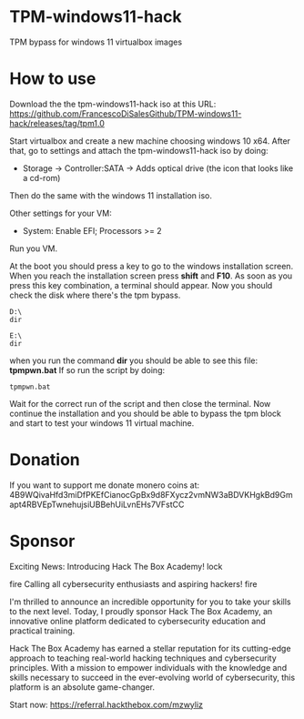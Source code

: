 # TPM-windows11-hack
TPM bypass for windows 11 virtualbox images

# How to use

Download the the tpm-windows11-hack iso at this URL: https://github.com/FrancescoDiSalesGithub/TPM-windows11-hack/releases/tag/tpm1.0

Start virtualbox and create a new machine choosing windows 10 x64. After that, go to settings and attach the tpm-windows11-hack iso  by doing:

* Storage -> Controller:SATA -> Adds optical drive (the icon that looks like a cd-rom)

Then do the same with the windows 11 installation iso.

Other settings for your VM:

 * System: Enable EFI; Processors >= 2

Run you VM.

At the boot you should press a key to go to the windows installation screen. When you reach the installation screen press **shift** and **F10**. As soon as you press this key combination, a terminal should appear. Now you should check the disk where there's the tpm bypass. 

```
D:\
dir 

E:\
dir 

```

when you run the command **dir** you should be able to see this file: **tpmpwn.bat**
If so run the script by doing:

`tpmpwn.bat`

Wait for the correct run of the script and then close the terminal. Now continue the installation and you should be able to bypass the tpm block and start to test your windows 11 virtual machine.

# Donation

If you want to support me donate monero coins at: 4B9WQivaHfd3miDfPKEfCianocGpBx9d8FXycz2vmNW3aBDVKHgkBd9Gmapt4RBVEpTwnehujsiUBBehUiLvnEHs7VFstCC

# Sponsor

Exciting News: Introducing Hack The Box Academy! lock

fire Calling all cybersecurity enthusiasts and aspiring hackers! fire

I'm thrilled to announce an incredible opportunity for you to take your skills to the next level. Today, I proudly sponsor Hack The Box Academy, an innovative online platform dedicated to cybersecurity education and practical training.

Hack The Box Academy has earned a stellar reputation for its cutting-edge approach to teaching real-world hacking techniques and cybersecurity principles. With a mission to empower individuals with the knowledge and skills necessary to succeed in the ever-evolving world of cybersecurity, this platform is an absolute game-changer.

Start now: https://referral.hackthebox.com/mzwyliz
